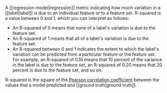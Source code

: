 
A [[regression model|regression]] metric indicating how much variation in a
[[label|label]] is due to an individual feature or to a feature set.
R-squared is a value between 0 and 1, which you can interpret as follows:

<ul>
<li>An R-squared of 0 means that none of a label&#39;s variation is due to the
feature set.</li>
<li>An R-squared of 1 means that all of a label&#39;s variation is due to the
feature set.</li>
<li>An R-squared between 0 and 1 indicates the extent to which the label&#39;s
variation can be predicted from a particular feature or the feature set.
For example, an R-squared of 0.10 means that 10 percent of the variance
in the label is due to the feature set, an R-squared of 0.20 means that
20 percent is due to the feature set, and so on.</li>
</ul>

R-squared is the square of the
<a href="https://wikipedia.org/wiki/Correlation_coefficient">Pearson correlation
coefficient</a>
between the values that a model predicted and [[ground truth|ground truth]].




